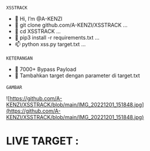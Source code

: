 ``XSSTRACK``
- 👋 Hi, I’m @A-KENZI
- 👀 git clone github.com/A-KENZI/XSSTRACK ...
- 🌱 cd XSSTRACK ...
- 💞️ pip3 install -r requirements.txt ...
- 📫 python xss.py target.txt ...

``KETERANGAN``
- 👋 7000+ Bypass Payload
- 👀 Tambahkan target dengan parameter di target.txt

``GAMBAR``

![https://github.com/A-KENZI/XSSTRACK/blob/main/IMG_20221201_151848.jpg](https://github.com/A-KENZI/XSSTRACK/blob/main/IMG_20221201_151848.jpg)

<!---
A-KENZI/A-KENZI is a ✨ special ✨ repository because its `README.md` (this file) appears on your GitHub profile.
You can click the Preview link to take a look at your changes.
--->
# LIVE TARGET : 
